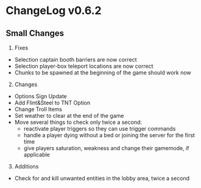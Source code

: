 # ChangeLog v0.6.2
**Small Changes**
---

1) Fixes
* Selection captain booth barriers are now correct
* Selection player-box teleport locations are now correct
* Chunks to be spawned at the beginning of the game should work now

2) Changes
* Options Sign Update
* Add Flint&Steel to TNT Option
* Change Troll Items
* Set weather to clear at the end of the game
* Move several things to check only twice a second:
  * reactivate player triggers so they can use trigger commands
  * handle a player dying without a bed or joining the server for the first time
  * give players saturation, weakness and change their gamemode, if applicable

3) Additions
* Check for and kill unwanted entities in the lobby area, twice a second
